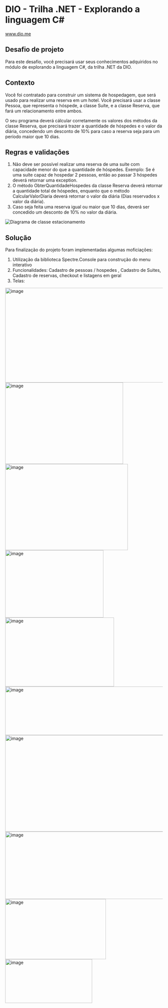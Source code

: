 # DIO - Trilha .NET - Explorando a linguagem C#
www.dio.me

## Desafio de projeto
Para este desafio, você precisará usar seus conhecimentos adquiridos no módulo de explorando a linguagem C#, da trilha .NET da DIO.

## Contexto
Você foi contratado para construir um sistema de hospedagem, que será usado para realizar uma reserva em um hotel. Você precisará usar a classe Pessoa, que representa o hóspede, a classe Suíte, e a classe Reserva, que fará um relacionamento entre ambos.

O seu programa deverá cálcular corretamente os valores dos métodos da classe Reserva, que precisará trazer a quantidade de hóspedes e o valor da diária, concedendo um desconto de 10% para caso a reserva seja para um período maior que 10 dias.

## Regras e validações
1. Não deve ser possível realizar uma reserva de uma suíte com capacidade menor do que a quantidade de hóspedes. Exemplo: Se é uma suíte capaz de hospedar 2 pessoas, então ao passar 3 hóspedes deverá retornar uma exception.
2. O método ObterQuantidadeHospedes da classe Reserva deverá retornar a quantidade total de hóspedes, enquanto que o método CalcularValorDiaria deverá retornar o valor da diária (Dias reservados x valor da diária).
3. Caso seja feita uma reserva igual ou maior que 10 dias, deverá ser concedido um desconto de 10% no valor da diária.


![Diagrama de classe estacionamento](diagrama_classe_hotel.png)

## Solução
Para finalização do projeto foram implementadas algumas moficiações:

 1. Utilização da biblioteca Spectre.Console para construção do menu interativo
 2. Funcionalidades: Cadastro de pessoas / hospedes , Cadastro de Suites, Cadastro de reservas, checkout e listagens em geral
 3. Telas:

<img width="572" height="302" alt="image" src="https://github.com/user-attachments/assets/2d9b313d-0632-4872-8585-d41a085253ef" />
    <img width="377" height="260" alt="image" src="https://github.com/user-attachments/assets/fe289b6f-b8e1-4f67-b463-b328cbd7c14a" />
    <img width="392" height="275" alt="image" src="https://github.com/user-attachments/assets/07db4544-aaed-4647-b812-07c7f884d686" />
    <img width="314" height="215" alt="image" src="https://github.com/user-attachments/assets/09873c57-6dc6-43d0-b022-390638afa977" />
    <img width="348" height="220" alt="image" src="https://github.com/user-attachments/assets/a3bcaffb-772d-4344-9aee-8922dfc29a12" />
    <img width="574" height="155" alt="image" src="https://github.com/user-attachments/assets/40bead85-137e-4aed-be1c-974b1ce219a0" />
    <img width="578" height="308" alt="image" src="https://github.com/user-attachments/assets/3fa8a35b-4358-4f9e-aab1-3b0278165089" />
    <img width="578" height="215" alt="image" src="https://github.com/user-attachments/assets/1fe43e34-bf33-427c-9b52-34b4dcec8a59" />
    <img width="322" height="192" alt="image" src="https://github.com/user-attachments/assets/581557e8-2399-4ab9-83b3-9b669e904cb9" />
    <img width="278" height="140" alt="image" src="https://github.com/user-attachments/assets/14bcf414-a625-4f82-bf28-2e88f1caba5d" />

